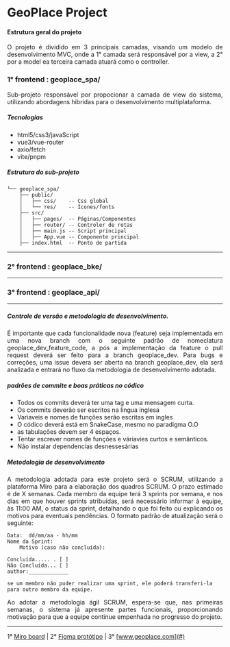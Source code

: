 # GeoPlace Project

#### Estrutura geral do projeto
<p style='text-align: justify;'>
O projeto é dividido em 3 principais camadas, visando um modelo de desenvolvimento MVC, onde a 1° camada será responsável por a view, a 2°  por a model ea terceira camada atuará como o controller. 

</p>

### 1° frontend : geoplace_spa/
<p style='text-align: justify;'>
Sub-projeto responsável por propocionar  a camada de view do sistema, utilizando abordagens hibridas para o desenvolvimento multiplataforma. </p>

##### Tecnologias 

- html5/css3/javaScript
- vue3/vue-router
- axio/fetch
- vite/pnpm
##### Estrutura do sub-projeto

```shell
└── geoplace_spa/
    ├── public/
    │   ├── css/    -- Css global
    │   └── res/    -- Ícones/fonts
    ├── src/
    │   ├── pages/  -- Páginas/Componentes
    │   ├── router/ -- Controler de rotas 
    │   ├── main.js -- Script principal
    │   ├── App.vue -- Componente principal
    ├── index.html  -- Ponto de partida
```

---

### 2° frontend : geoplace_bke/
---
### 3° frontend : geoplace_api/
---
##### Controle de versão e metodologia de desenvolvimento.
<p style='text-align: justify;'>
É importante que cada funcionalidade nova (feature) seja implementada  em uma nova branch com o seguinte padrão de nomeclatura geoplace_dev_feature_code, a pós a implementação da feature o pull request deverá ser feito para a branch geoplace_dev.  Para bugs e correções, uma issue devera ser aberta na branch geoplace_dev, ela será analizada e entrará no fluxo da metodologia de desenvolvimento adotada. 
</p>

##### padrões de commite e boas práticas no códico

- Todos os commits deverá ter uma tag e uma mensagem curta.
- Os commits deverão ser escritos na lingua inglesa
- Variaveis e nomes de funções serão escritas em ingles
- O códico deverá está em SnakeCase, mesmo no paradigma O.O
- as tabulações devem ser 4 espaços.
- Tentar escrever nomes de funções e váriavies curtos e semânticos.
- Não instalar dependencias desnessesárias

##### Metodologia de desenvolvimento
<p style='text-align: justify;'>
A ​metodologia adotada para este projeto será o SCRUM, utilizando a plataforma Miro para a elaboração dos quadros SCRUM. O prazo estimado é de X semanas. Cada membro da equipe terá 3 sprints por semana, e nos dias em que houver sprints atribuídas, será necessário informar à equipe, às 11:00 AM, o status da sprint, detalhando o que foi feito ou explicando os motivos para eventuais pendências. O formato padrão de atualização será o seguinte:
</p>

```shell
Data:  dd/mm/aa - hh/mm
Nome da Sprint:
    Motivo (caso não concluída):
    
Concluída..... . [ ]  
Não Concluída... [ ] 
author:_____________
```

	se um membro não puder realizar uma sprint, ele poderá transferi-la para outro membro da equipe.

<p style='text-align: justify;'>
Ao adotar a metodologia ágil SCRUM, espera-se que, nas primeiras semanas, o sistema já apresente partes funcionais, proporcionando motivação para que a equipe continue empenhada no progresso do projeto.
</p>

---

1° [Miro board](https://www.google.com) | 2° [Figma protótipo](https://www.google.com) | 3° [www.geoplace.com](#)
